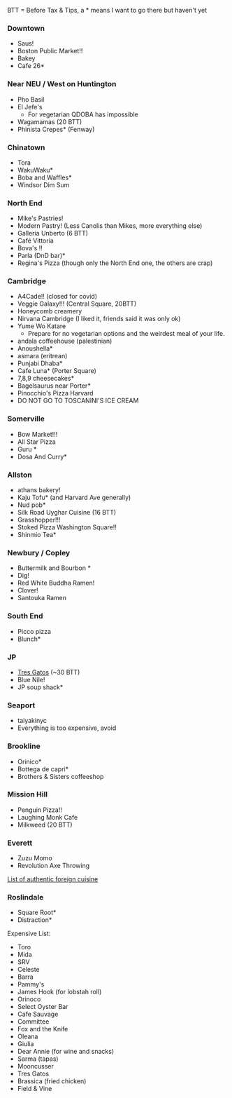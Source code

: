 BTT = Before Tax & Tips, a \* means I want to go there but haven't yet

### Downtown

 - Saus!
 - Boston Public Market!!
 - Bakey
 - Cafe 26\*

### Near NEU / West on Huntington

 - Pho Basil
 - El Jefe's
   - For vegetarian QDOBA has impossible
 - Wagamamas (20 BTT)
 - Phinista Crepes\* (Fenway)

### Chinatown

 - Tora
 - WakuWaku\*
 - Boba and Waffles\*
 - Windsor Dim Sum

### North End

 - Mike's Pastries!
 - Modern Pastry! (Less Canolis than Mikes, more everything else)
 - Galleria Unberto (6 BTT)
 - Café Vittoria
 - Bova's !!
 - Parla (DnD bar)\*
 - Regina's Pizza (though only the North End one, the others are crap)

### Cambridge

 - A4Cade!! (closed for covid)
 - Veggie Galaxy!!! (Central Square, 20BTT)
 - Honeycomb creamery
 - Nirvana Cambridge (I liked it, friends said it was only ok)
 - Yume Wo Katare
   - Prepare for no vegetarian options and the weirdest meal of your life.
 - andala coffeehouse (palestinian)
 - Anoushella\*
 - asmara (eritrean)
 - Punjabi Dhaba\*
 - Cafe Luna\* (Porter Square)
 - 7,8,9 cheesecakes\*
 - Bagelsaurus near Porter\*
 - Pinocchio's Pizza Harvard
 - DO NOT GO TO TOSCANINI'S ICE CREAM

### Somerville

 - Bow Market!!!
 - All Star Pizza
 - Guru \*
 - Dosa And Curry\*

### Allston

 - athans bakery!
 - Kaju Tofu\* (and Harvard Ave generally)
 - Nud pob\*
 - Silk Road Uyghar Cuisine (16 BTT)
 - Grasshopper!!!
 - Stoked Pizza Washington Square!!
 - Shinmio Tea\*

### Newbury / Copley

 - Buttermilk and Bourbon \*
 - Dig!
 - Red White Buddha Ramen!
 - Clover!
 - Santouka Ramen


### South End

 - Picco pizza
 - Blunch\*

### JP

 - [Tres Gatos](http://www.tresgatosjp.com/) (~30 BTT)
 - Blue Nile!
 - JP soup shack\*


### Seaport

 - taiyakinyc
 - Everything is too expensive, avoid

### Brookline

 - Orinico\*
 - Bottega de capri\*
 - Brothers & Sisters coffeeshop

### Mission Hill

 - Penguin Pizza!!
 - Laughing Monk Cafe
 - Milkweed (20 BTT)

### Everett

 - Zuzu Momo
 - Revolution Axe Throwing

[List of authentic foreign cuisine](https://www.reddit.com/r/boston/comments/phcsq5/foreignborn_people_of_boston_what_is_the_best/)

### Roslindale

 - Square Root\*
 - Distraction\*

Expensive List:

 - Toro
 - Mida
 - SRV
 - Celeste
 - Barra
 - Pammy's
 - James Hook (for lobstah roll)
 - Orinoco
 - Select Oyster Bar
 - Cafe Sauvage
 - Committee
 - Fox and the Knife
 - Oleana
 - Giulia 
 - Dear Annie (for wine and snacks)
 - Sarma (tapas)
 - Mooncusser
 - Tres Gatos
 - Brassica (fried chicken)
 - Field & Vine
